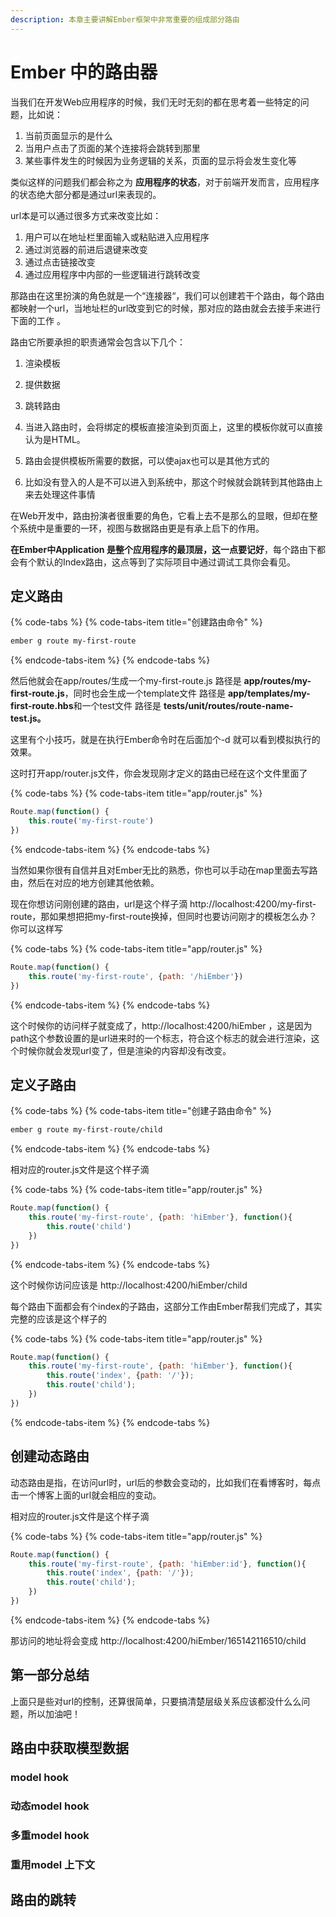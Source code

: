 ```yaml
---
description: 本章主要讲解Ember框架中非常重要的组成部分路由
---
```


# Ember 中的路由器

当我们在开发Web应用程序的时候，我们无时无刻的都在思考着一些特定的问题，比如说：

1. 当前页面显示的是什么
2. 当用户点击了页面的某个连接将会跳转到那里
3. 某些事件发生的时候因为业务逻辑的关系，页面的显示将会发生变化等

类似这样的问题我们都会称之为 **应用程序的状态**，对于前端开发而言，应用程序的状态绝大部分都是通过url来表现的。

url本是可以通过很多方式来改变比如：

1. 用户可以在地址栏里面输入或粘贴进入应用程序
2. 通过浏览器的前进后退键来改变
3. 通过点击链接改变
4. 通过应用程序中内部的一些逻辑进行跳转改变

那路由在这里扮演的角色就是一个“连接器“，我们可以创建若干个路由，每个路由都映射一个url，当地址栏的url改变到它的时候，那对应的路由就会去接手来进行下面的工作 。

路由它所要承担的职责通常会包含以下几个：

1. 渲染模板
2. 提供数据
3. 跳转路由

1. 当进入路由时，会将绑定的模板直接渲染到页面上，这里的模板你就可以直接认为是HTML。

2. 路由会提供模板所需要的数据，可以使ajax也可以是其他方式的

3. 比如没有登入的人是不可以进入到系统中，那这个时候就会跳转到其他路由上来去处理这件事情

在Web开发中，路由扮演者很重要的角色，它看上去不是那么的显眼，但却在整个系统中是重要的一环，视图与数据路由更是有承上启下的作用。

**在Ember中Application 是整个应用程序的最顶层，这一点要记好**，每个路由下都会有个默认的Index路由，这点等到了实际项目中通过调试工具你会看见。

## 定义路由

{% code-tabs %}
{% code-tabs-item title="创建路由命令" %}
```bash
ember g route my-first-route
```
{% endcode-tabs-item %}
{% endcode-tabs %}

然后他就会在app/routes/生成一个my-first-route.js 路径是 **app/routes/my-first-route.js**，同时也会生成一个template文件 路径是 **app/templates/my-first-route.hbs**和一个test文件 路径是 **tests/unit/routes/route-name-test.js。**

这里有个小技巧，就是在执行Ember命令时在后面加个-d 就可以看到模拟执行的效果。

这时打开app/router.js文件，你会发现刚才定义的路由已经在这个文件里面了

{% code-tabs %}
{% code-tabs-item title="app/router.js" %}
```javascript
Route.map(function() {
    this.route('my-first-route')
})
```
{% endcode-tabs-item %}
{% endcode-tabs %}

当然如果你很有自信并且对Ember无比的熟悉，你也可以手动在map里面去写路由，然后在对应的地方创建其他依赖。

现在你想访问刚创建的路由，url是这个样子滴 http://localhost:4200/my-first-route，那如果想把把my-first-route换掉，但同时也要访问刚才的模板怎么办？你可以这样写

{% code-tabs %}
{% code-tabs-item title="app/router.js" %}
```javascript
Route.map(function() {
    this.route('my-first-route', {path: '/hiEmber'})
})
```
{% endcode-tabs-item %}
{% endcode-tabs %}

这个时候你的访问样子就变成了，http://localhost:4200/hiEmber ，这是因为path这个参数设置的是url进来时的一个标志，符合这个标志的就会进行渲染，这个时候你就会发现url变了，但是渲染的内容却没有改变。

## 定义子路由

{% code-tabs %}
{% code-tabs-item title="创建子路由命令" %}
```bash
ember g route my-first-route/child
```
{% endcode-tabs-item %}
{% endcode-tabs %}

相对应的router.js文件是这个样子滴

{% code-tabs %}
{% code-tabs-item title="app/router.js" %}
```javascript
Route.map(function() {
    this.route('my-first-route', {path: 'hiEmber'}, function(){
        this.route('child')
    })
})
```
{% endcode-tabs-item %}
{% endcode-tabs %}

这个时候你访问应该是 http://localhost:4200/hiEmber/child

每个路由下面都会有个index的子路由，这部分工作由Ember帮我们完成了，其实完整的应该是这个样子的

{% code-tabs %}
{% code-tabs-item title="app/router.js" %}
```javascript
Route.map(function() {
    this.route('my-first-route', {path: 'hiEmber'}, function(){
        this.route('index', {path: '/'});
        this.route('child');
    })
})
```
{% endcode-tabs-item %}
{% endcode-tabs %}

## 创建动态路由

动态路由是指，在访问url时，url后的参数会变动的，比如我们在看博客时，每点击一个博客上面的url就会相应的变动。

相对应的router.js文件是这个样子滴

{% code-tabs %}
{% code-tabs-item title="app/router.js" %}
```javascript
Route.map(function() {
    this.route('my-first-route', {path: 'hiEmber:id'}, function(){
        this.route('index', {path: '/'});
        this.route('child');
    })
})
```
{% endcode-tabs-item %}
{% endcode-tabs %}

那访问的地址将会变成  http://localhost:4200/hiEmber/165142116510/child

## 第一部分总结

上面只是些对url的控制，还算很简单，只要搞清楚层级关系应该都没什么么问题，所以加油吧！

## 路由中获取模型数据

### model hook

### 动态model hook

### 多重model hook

### 重用model 上下文

## 路由的跳转

